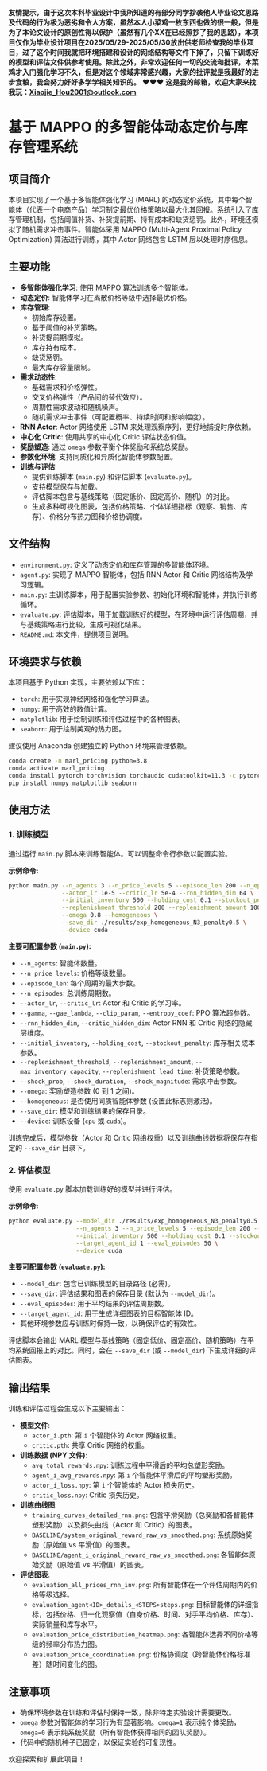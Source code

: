 **友情提示，由于这次本科毕业设计中我所知道的有部分同学抄袭他人毕业论文思路及代码的行为极为恶劣和令人方案，虽然本人小菜鸡一枚东西也做的很一般，但是为了本论文设计的原创性得以保护（虽然有几个XX在已经照抄了我的思路），本项目仅作为毕业设计项目在2025/05/29-2025/05/30放出供老师检查我的毕业项目，过了这个时间我就把环境搭建和设计的网络结构等文件下掉了，只留下训练好的模型和评估文件供参考使用。除此之外，非常欢迎任何一切的交流和批评，本菜鸡才入门强化学习不久，但是对这个领域非常感兴趣，大家的批评就是我最好的进步食粮，我会努力好好多学学相关知识的。** ❤️❤️❤️
**这是我的邮箱，欢迎大家来找我玩：Xiaojie_Hou2001@outlook.com**

# 基于 MAPPO 的多智能体动态定价与库存管理系统

## 项目简介

本项目实现了一个基于多智能体强化学习 (MARL) 的动态定价系统，其中每个智能体（代表一个电商产品）学习制定最优价格策略以最大化其回报。系统引入了库存管理机制，包括阈值补货、补货提前期、持有成本和缺货惩罚。此外，环境还模拟了随机需求冲击事件。智能体采用 MAPPO (Multi-Agent Proximal Policy Optimization) 算法进行训练，其中 Actor 网络包含 LSTM 层以处理时序信息。

## 主要功能

*   **多智能体强化学习**: 使用 MAPPO 算法训练多个智能体。
*   **动态定价**: 智能体学习在离散价格等级中选择最优价格。
*   **库存管理**:
    *   初始库存设置。
    *   基于阈值的补货策略。
    *   补货提前期模拟。
    *   库存持有成本。
    *   缺货惩罚。
    *   最大库存容量限制。
*   **需求动态性**:
    *   基础需求和价格弹性。
    *   交叉价格弹性（产品间的替代效应）。
    *   周期性需求波动和随机噪声。
    *   随机需求冲击事件（可配置概率、持续时间和影响幅度）。
*   **RNN Actor**: Actor 网络使用 LSTM 来处理观察序列，更好地捕捉时序依赖。
*   **中心化 Critic**: 使用共享的中心化 Critic 评估状态价值。
*   **奖励塑造**: 通过 `omega` 参数平衡个体奖励和系统总奖励。
*   **参数化环境**: 支持同质化和异质化智能体参数配置。
*   **训练与评估**:
    *   提供训练脚本 (`main.py`) 和评估脚本 (`evaluate.py`)。
    *   支持模型保存与加载。
    *   评估脚本包含与基线策略（固定低价、固定高价、随机）的对比。
    *   生成多种可视化图表，包括价格策略、个体详细指标（观察、销售、库存）、价格分布热力图和价格协调度。

## 文件结构

*   `environment.py`: 定义了动态定价和库存管理的多智能体环境。
*   `agent.py`: 实现了 MAPPO 智能体，包括 RNN Actor 和 Critic 网络结构及学习逻辑。
*   `main.py`: 主训练脚本，用于配置实验参数、初始化环境和智能体，并执行训练循环。
*   `evaluate.py`: 评估脚本，用于加载训练好的模型，在环境中运行评估周期，并与基线策略进行比较，生成可视化结果。
*   `README.md`: 本文件，提供项目说明。

## 环境要求与依赖

本项目基于 Python 实现，主要依赖以下库：

*   `torch`: 用于实现神经网络和强化学习算法。
*   `numpy`: 用于高效的数值计算。
*   `matplotlib`: 用于绘制训练和评估过程中的各种图表。
*   `seaborn`: 用于绘制美观的热力图。

建议使用 Anaconda 创建独立的 Python 环境来管理依赖。

```bash
conda create -n marl_pricing python=3.8
conda activate marl_pricing
conda install pytorch torchvision torchaudio cudatoolkit=11.3 -c pytorch # 根据您的 CUDA 版本调整
pip install numpy matplotlib seaborn
```

## 使用方法

### 1. 训练模型

通过运行 `main.py` 脚本来训练智能体。可以调整命令行参数以配置实验。

**示例命令:**

```bash
python main.py --n_agents 3 --n_price_levels 5 --episode_len 200 --n_episodes 10000 \
               --actor_lr 1e-5 --critic_lr 5e-4 --rnn_hidden_dim 64 \
               --initial_inventory 500 --holding_cost 0.1 --stockout_penalty 0.5 \
               --replenishment_threshold 200 --replenishment_amount 100 --replenishment_lead_time 5 \
               --omega 0.8 --homogeneous \
               --save_dir ./results/exp_homogeneous_N3_penalty0.5 \
               --device cuda
```

**主要可配置参数 (`main.py`):**

*   `--n_agents`: 智能体数量。
*   `--n_price_levels`: 价格等级数量。
*   `--episode_len`: 每个周期的最大步数。
*   `--n_episodes`: 总训练周期数。
*   `--actor_lr`, `--critic_lr`: Actor 和 Critic 的学习率。
*   `--gamma`, `--gae_lambda`, `--clip_param`, `--entropy_coef`: PPO 算法超参数。
*   `--rnn_hidden_dim`, `--critic_hidden_dim`: Actor RNN 和 Critic 网络的隐藏层维度。
*   `--initial_inventory`, `--holding_cost`, `--stockout_penalty`: 库存相关成本参数。
*   `--replenishment_threshold`, `--replenishment_amount`, `--max_inventory_capacity`, `--replenishment_lead_time`: 补货策略参数。
*   `--shock_prob`, `--shock_duration`, `--shock_magnitude`: 需求冲击参数。
*   `--omega`: 奖励塑造参数 (0 到 1 之间)。
*   `--homogeneous`: 是否使用同质智能体参数 (设置此标志则激活)。
*   `--save_dir`: 模型和训练结果的保存目录。
*   `--device`: 训练设备 (`cpu` 或 `cuda`)。

训练完成后，模型参数（Actor 和 Critic 网络权重）以及训练曲线数据将保存在指定的 `--save_dir` 目录下。

### 2. 评估模型

使用 `evaluate.py` 脚本加载训练好的模型并进行评估。

**示例命令:**

```bash
python evaluate.py --model_dir ./results/exp_homogeneous_N3_penalty0.5 \
                   --n_agents 3 --n_price_levels 5 --episode_len 200 --homogeneous \
                   --initial_inventory 500 --holding_cost 0.1 --stockout_penalty 0.5 \
                   --target_agent_id 1 --eval_episodes 50 \
                   --device cuda
```

**主要可配置参数 (`evaluate.py`):**

*   `--model_dir`: 包含已训练模型的目录路径 (必需)。
*   `--save_dir`: 评估结果和图表的保存目录 (默认为 `--model_dir`)。
*   `--eval_episodes`: 用于平均结果的评估周期数。
*   `--target_agent_id`: 用于生成详细图表的目标智能体 ID。
*   其他环境参数应与训练时保持一致，以确保评估的有效性。

评估脚本会输出 MARL 模型与基线策略（固定低价、固定高价、随机策略）在平均系统回报上的对比。同时，会在 `--save_dir` (或 `--model_dir`) 下生成详细的评估图表。

## 输出结果

训练和评估过程会生成以下主要输出：

*   **模型文件**:
    *   `actor_i.pth`: 第 `i` 个智能体的 Actor 网络权重。
    *   `critic.pth`: 共享 Critic 网络的权重。
*   **训练数据 (NPY 文件)**:
    *   `avg_total_rewards.npy`: 训练过程中平滑后的平均总塑形奖励。
    *   `agent_i_avg_rewards.npy`: 第 `i` 个智能体平滑后的平均塑形奖励。
    *   `actor_i_loss.npy`: 第 `i` 个智能体的 Actor 损失历史。
    *   `critic_loss.npy`: Critic 损失历史。
*   **训练曲线图**:
    *   `training_curves_detailed_rnn.png`: 包含平滑奖励（总奖励和各智能体塑形奖励）以及损失曲线（Actor 和 Critic）的图表。
    *   `BASELINE/system_original_reward_raw_vs_smoothed.png`: 系统原始奖励（原始值 vs 平滑值）的图表。
    *   `BASELINE/agent_i_original_reward_raw_vs_smoothed.png`: 各智能体原始奖励（原始值 vs 平滑值）的图表。
*   **评估图表**:
    *   `evaluation_all_prices_rnn_inv.png`: 所有智能体在一个评估周期内的价格等级选择。
    *   `evaluation_agent<ID>_details_<STEPS>steps.png`: 目标智能体的详细指标，包括价格、归一化观察值（自身价格、时间、对手平均价格、库存）、实际销量和库存水平。
    *   `evaluation_price_distribution_heatmap.png`: 各智能体选择不同价格等级的频率分布热力图。
    *   `evaluation_price_coordination.png`: 价格协调度（跨智能体价格标准差）随时间变化的图。

## 注意事项

*   确保环境参数在训练和评估时保持一致，除非特定实验设计需要更改。
*   `omega` 参数对智能体的学习行为有显著影响。`omega=1` 表示纯个体奖励，`omega=0` 表示纯系统奖励（所有智能体获得相同的团队奖励）。
*   代码中的随机种子已固定，以保证实验的可复现性。

欢迎探索和扩展此项目！ 
